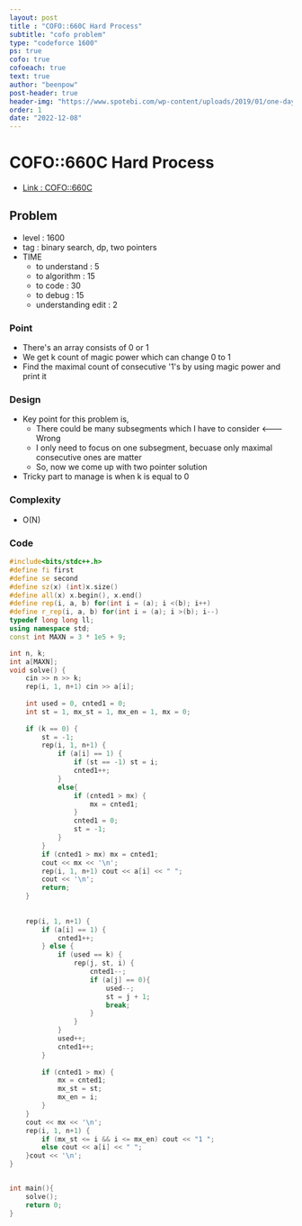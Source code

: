 ```yaml
---
layout: post
title : "COFO::660C Hard Process"
subtitle: "cofo problem"
type: "codeforce 1600"
ps: true
cofo: true
cofoeach: true
text: true
author: "beenpow"
post-header: true
header-img: "https://www.spotebi.com/wp-content/uploads/2019/01/one-day-day-one-workout-motivation-spotebi.jpg"
order: 1
date: "2022-12-08"
---
```

# COFO::660C Hard Process
- [Link : COFO::660C](https://codeforces.com/problemset/problem/660/C)


## Problem 

- level : 1600
- tag : binary search, dp, two pointers
- TIME
  - to understand    : 5
  - to algorithm     : 15
  - to code          : 30
  - to debug         : 15
  - understanding edit : 2 

### Point
- There's an array consists of 0 or 1
- We get k count of magic power which can change 0 to 1
- Find the maximal count of consecutive '1's by using magic power and print it

### Design
- Key point for this problem is,
  - There could be many subsegments which I have to consider <--- Wrong
  - I only need to focus on one subsegment, becuase only maximal consecutive ones are matter
  - So, now we come up with two pointer solution
- Tricky part to manage is when k is equal to 0

### Complexity
- O(N)

### Code

```cpp
#include<bits/stdc++.h>
#define fi first
#define se second
#define sz(x) (int)x.size()
#define all(x) x.begin(), x.end()
#define rep(i, a, b) for(int i = (a); i <(b); i++)
#define r_rep(i, a, b) for(int i = (a); i >(b); i--)
typedef long long ll;
using namespace std;
const int MAXN = 3 * 1e5 + 9;

int n, k;
int a[MAXN];
void solve() {
    cin >> n >> k;
    rep(i, 1, n+1) cin >> a[i];
    
    int used = 0, cnted1 = 0;
    int st = 1, mx_st = 1, mx_en = 1, mx = 0;
    
    if (k == 0) {
        st = -1;
        rep(i, 1, n+1) {
            if (a[i] == 1) {
                if (st == -1) st = i;
                cnted1++;
            }
            else{
                if (cnted1 > mx) {
                    mx = cnted1;
                }
                cnted1 = 0;
                st = -1;
            }
        }
        if (cnted1 > mx) mx = cnted1;
        cout << mx << '\n';
        rep(i, 1, n+1) cout << a[i] << " ";
        cout << '\n';
        return;
    }
    
    
    rep(i, 1, n+1) {
        if (a[i] == 1) {
            cnted1++;
        } else {
            if (used == k) {
                rep(j, st, i) {
                    cnted1--;
                    if (a[j] == 0){
                        used--;
                        st = j + 1;
                        break;
                    }
                }
            }
            used++;
            cnted1++;
        }
        
        if (cnted1 > mx) {
            mx = cnted1;
            mx_st = st;
            mx_en = i;
        }
    }
    cout << mx << '\n';
    rep(i, 1, n+1) {
        if (mx_st <= i && i <= mx_en) cout << "1 ";
        else cout << a[i] << " ";
    }cout << '\n';
}


int main(){
    solve();
    return 0;
}
```
